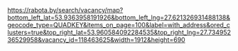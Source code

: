 https://rabota.by/search/vacancy/map?bottom_left_lat=53.9363958191926&bottom_left_lng=27.621326931488138&geocode_type=QUADKEY&items_on_page=100&label=with_address&ored_clusters=true&top_right_lat=53.960584092284535&top_right_lng=27.73495236529958&vacancy_id=118463625&width=1912&height=690